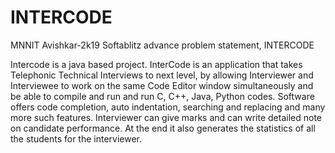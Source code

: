 # INTERCODE
MNNIT Avishkar-2k19 Softablitz advance problem statement, INTERCODE

Intercode is a java based project. InterCode is an application
that takes Telephonic Technical Interviews to next level, by
allowing Interviewer and Interviewee to work on the same Code
Editor window simultaneously and be able to compile and run
and run C, C++, Java, Python codes. Software offers code
completion, auto indentation, searching and replacing and many
more such features. Interviewer can give marks and can write
detailed note on candidate performance. At the end it also
generates the statistics of all the students for the interviewer.
